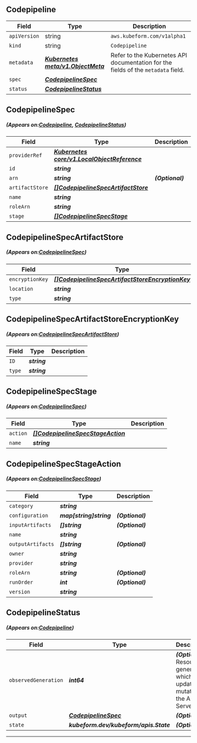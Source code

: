 ## Codepipeline
| Field | Type | Description |
| ------ | ----- | ----------- |
| `apiVersion` | string | `aws.kubeform.com/v1alpha1` |
|    `kind` | string | `Codepipeline` |
| `metadata` | ***[Kubernetes meta/v1.ObjectMeta](https://kubernetes.io/docs/reference/generated/kubernetes-api/v1.13/#objectmeta-v1-meta)***|Refer to the Kubernetes API documentation for the fields of the `metadata` field.|
| `spec` | ***[CodepipelineSpec](#CodepipelineSpec)***||
| `status` | ***[CodepipelineStatus](#CodepipelineStatus)***||
## CodepipelineSpec
##### (Appears on:[Codepipeline](#Codepipeline), [CodepipelineStatus](#CodepipelineStatus))
| Field | Type | Description |
| ------ | ----- | ----------- |
| `providerRef` | ***[Kubernetes core/v1.LocalObjectReference](https://kubernetes.io/docs/reference/generated/kubernetes-api/v1.13/#localobjectreference-v1-core)***||
| `id` | ***string***||
| `arn` | ***string***| ***(Optional)*** |
| `artifactStore` | ***[[]CodepipelineSpecArtifactStore](#CodepipelineSpecArtifactStore)***||
| `name` | ***string***||
| `roleArn` | ***string***||
| `stage` | ***[[]CodepipelineSpecStage](#CodepipelineSpecStage)***||
## CodepipelineSpecArtifactStore
##### (Appears on:[CodepipelineSpec](#CodepipelineSpec))
| Field | Type | Description |
| ------ | ----- | ----------- |
| `encryptionKey` | ***[[]CodepipelineSpecArtifactStoreEncryptionKey](#CodepipelineSpecArtifactStoreEncryptionKey)***| ***(Optional)*** |
| `location` | ***string***||
| `type` | ***string***||
## CodepipelineSpecArtifactStoreEncryptionKey
##### (Appears on:[CodepipelineSpecArtifactStore](#CodepipelineSpecArtifactStore))
| Field | Type | Description |
| ------ | ----- | ----------- |
| `ID` | ***string***||
| `type` | ***string***||
## CodepipelineSpecStage
##### (Appears on:[CodepipelineSpec](#CodepipelineSpec))
| Field | Type | Description |
| ------ | ----- | ----------- |
| `action` | ***[[]CodepipelineSpecStageAction](#CodepipelineSpecStageAction)***||
| `name` | ***string***||
## CodepipelineSpecStageAction
##### (Appears on:[CodepipelineSpecStage](#CodepipelineSpecStage))
| Field | Type | Description |
| ------ | ----- | ----------- |
| `category` | ***string***||
| `configuration` | ***map[string]string***| ***(Optional)*** |
| `inputArtifacts` | ***[]string***| ***(Optional)*** |
| `name` | ***string***||
| `outputArtifacts` | ***[]string***| ***(Optional)*** |
| `owner` | ***string***||
| `provider` | ***string***||
| `roleArn` | ***string***| ***(Optional)*** |
| `runOrder` | ***int***| ***(Optional)*** |
| `version` | ***string***||
## CodepipelineStatus
##### (Appears on:[Codepipeline](#Codepipeline))
| Field | Type | Description |
| ------ | ----- | ----------- |
| `observedGeneration` | ***int64***| ***(Optional)*** Resource generation, which is updated on mutation by the API Server.|
| `output` | ***[CodepipelineSpec](#CodepipelineSpec)***| ***(Optional)*** |
| `state` | ***kubeform.dev/kubeform/apis.State***| ***(Optional)*** |
---
